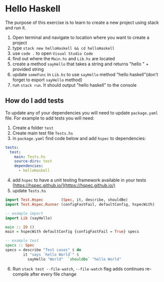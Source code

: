 # Hello Haskell

The purpose of this exercise is to learn to create a new project using stack and run it.

1. Open terminal and navigate to location where you want to create a project
2. type `stack new helloHaskell && cd helloHaskell`
3. use `code .` to open `Visual Studio Code`
4. find out where the `Main.hs` and `Lib.hs` are located
5. create a method `sayHello` that takes a string and returns "hello " + provided string
6. update `someFunc` in `Lib.hs` to use `sayHello` method "hello haskell"(don't forget to export `sayHello` method)
7. run `stack run`. It should output "hello haskell" to the console

## How do I add tests

To update any of your dependencies you will need to update `package.yaml` file.
For example to add tests you will need:

1. Create a folder `test`
2. Create main test file `Tests.hs`
3. in `package.yaml` find code below and add `hspec` to dependencies:

```yaml
tests:
  test:
    main: Tests.hs
    source-dirs: test
    dependencies:
      - helloHaskell
```

4. add `hspec` to have a unit testing framework available in your tests [https://hspec.github.io/](https://hspec.github.io/)
5. update `Tests.hs`

```haskell
import Test.Hspec        (Spec, it, describe, shouldBe)
import Test.Hspec.Runner (configFastFail, defaultConfig, hspecWith)

-- example import
import Lib (sayHello)

main :: IO ()
main = hspecWith defaultConfig {configFastFail = True} specs

-- example test
specs :: Spec
specs = describe "Test cases" $ do
        it "says `hello World`" $
          sayHello "World"  `shouldBe` "hello World"
```

6. Run `stack test --file-watch`, `--file-watch` flag adds continues re-compile after every file change
